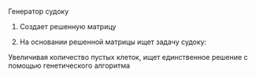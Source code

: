 Генератор судоку

1. Создает решенную матрицу

2. На основании решенной матрицы ищет задачу судоку:

Увеличивая количество пустых клеток, ищет единственное решение с помощью генетического алгоритма